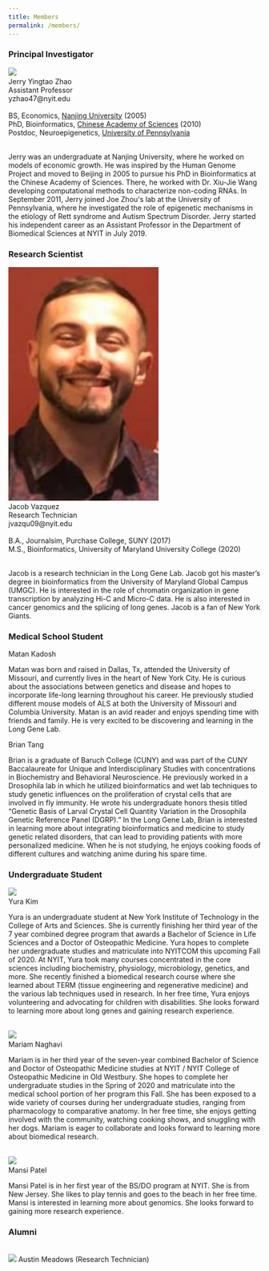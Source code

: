 ```yaml
---
title: Members
permalink: /members/
---
```



<h3>Principal Investigator</h3>

<img width="300" src="/img/Jerry01_400.png" data-action="zoom">
 <br>
Jerry Yingtao Zhao<br>
Assistant Professor<br>
yzhao47@nyit.edu<br>
  <br>
  BS, Economics, <a href="https://www.nju.edu.cn/EN/">Nanjing University</a> (2005)<br>
  PhD, Bioinformatics, <a href="http://english.genetics.cas.cn/">Chinese Academy of Sciences</a> (2010)<br>
  Postdoc, Neuroepigenetics, <a href="https://home.www.upenn.edu/">University of Pennsylvania</a><br>
 <br>


Jerry was an undergraduate at Nanjing University, where he worked on models of economic growth. He was inspired by the Human Genome Project and moved to Beijing in 2005 to pursue his PhD in Bioinformatics at the Chinese Academy of Sciences. There, he worked with Dr. Xiu-Jie Wang developing computational methods to characterize non-coding RNAs. In September 2011, Jerry joined Joe Zhou's lab at the University of Pennsylvania, where he investigated the role of epigenetic mechanisms in the etiology of Rett syndrome and Autism Spectrum Disorder. Jerry started his independent career as an Assistant Professor in the Department of Biomedical Sciences at NYIT in July 2019. 



 <h3>Research Scientist</h3>
 <img width="300" src="/img/Jacob.jpg" data-action="zoom">
 <br>
Jacob Vazquez<br>
Research Technician<br>
jvazqu09@nyit.edu<br>
  <br>
  B.A., Journalsim, Purchase College, SUNY (2017)<br>
  M.S., Bioinformatics, University of Maryland University College (2020)<br>
 <br> 

Jacob is a research technician in the Long Gene Lab. Jacob got his master’s degree in bioinformatics from the University of Maryland Global Campus (UMGC). He is interested in the role of chromatin organization in gene transcription by analyzing Hi-C and Micro-C data. He is also interested in cancer genomics and the splicing of long genes. Jacob is a fan of New York Giants. <br>



 
 <h3>Medical School Student </h3>
Matan Kadosh<br>

Matan was born and raised in Dallas, Tx, attended the University of Missouri, and currently lives in the heart of New York City. He is curious about the associations between genetics and disease and hopes to incorporate life-long learning throughout his career. He previously studied different mouse models of ALS at both the University of Missouri and Columbia University. Matan is an avid reader and enjoys spending time with friends and family. He is very excited to be discovering and learning in the Long Gene Lab.<br>


Brian Tang<br>

Brian is a graduate of Baruch College (CUNY) and was part of the CUNY Baccalaureate for Unique and Interdisciplinary Studies with concentrations in Biochemistry and Behavioral Neuroscience. He previously worked in a Drosophila lab in which he utilized bioinformatics and wet lab techniques to study genetic influences on the proliferation of crystal cells that are involved in fly immunity. He wrote his undergraduate honors thesis titled “Genetic Basis of Larval Crystal Cell Quantity Variation in the Drosophila Genetic Reference Panel (DGRP).” In the Long Gene Lab, Brian is interested in learning more about integrating bioinformatics and medicine to study genetic related disorders, that can lead to providing patients with more personalized medicine. When he is not studying, he enjoys cooking foods of different cultures and watching anime during his spare time.<br>


 <h3>Undergraduate Student </h3>
 <img width="300" src="/img/Yura.JPG" data-action="zoom">
 <br>
Yura Kim<br>

Yura is an undergraduate student at New York Institute of Technology in the College of Arts and Sciences. She is currently finishing her third year of the 7 year combined degree program that awards a Bachelor of Science in Life Sciences and a Doctor of Osteopathic Medicine. Yura hopes to complete her undergraduate studies and matriculate into NYITCOM this upcoming Fall of 2020. At NYIT, Yura took many courses concentrated in the core sciences including biochemistry, physiology, microbiology, genetics, and more. She recently finished a biomedical research course where she learned about TERM (tissue engineering and regenerative medicine) and the various lab techniques used in research. In her free time, Yura enjoys volunteering and advocating for children with disabilities. She looks forward to learning more about long genes and gaining research experience. <br>

 <br>
  <img width="300" src="/img/Mariam.JPG" data-action="zoom">
  <br>
Mariam Naghavi<br>

Mariam is in her third year of the seven-year combined Bachelor of Science and Doctor of Osteopathic Medicine studies at NYIT / NYIT College of Osteopathic Medicine in Old Westbury. She hopes to complete her undergraduate studies in the Spring of 2020 and matriculate into the medical school portion of her program this Fall. She has been exposed to a wide variety of courses during her undergraduate studies, ranging from pharmacology to comparative anatomy. In her free time, she enjoys getting involved with the community, watching cooking shows, and snuggling with her dogs. Mariam is eager to collaborate and looks forward to learning more about biomedical research. <br>

 <br>
  <img width="300" src="/img/Mansi.jpeg" data-action="zoom">
  <br>
Mansi Patel<br>

Mansi Patel is in her first year of the BS/DO program at NYIT. She is from New Jersey. She likes to play tennis and goes to the beach in her free time. Mansi is interested in learning more about genomics. She looks forward to gaining more research experience.
<br>


 <h3>Alumni</h3> <br>
 
 <img width="300" src="/img/Austin.png" data-action="zoom">
Austin Meadows (Research Technician)<br>


